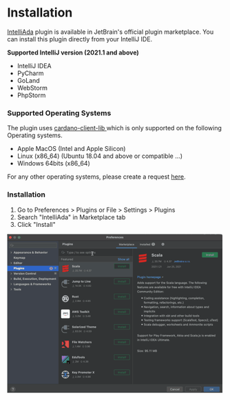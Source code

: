 # Installation

[IntelliAda](https://github.com/bloxbean/intelliada) plugin is available in JetBrain's official plugin marketplace. You can install this plugin directly from your IntelliJ IDE.

**Supported IntelliJ version  \(2021.1 and above\)**

* IntelliJ IDEA
* PyCharm
* GoLand
* WebStorm
* PhpStorm

### Supported Operating Systems

The plugin uses [cardano-client-lib ](https://github.com/bloxbean/cardano-client-lib/)which is only supported on the following Operating systems. 

* Apple MacOS \(Intel and Apple Silicon\)
* Linux \(x86\_64\) \(Ubuntu 18.04 and above or compatible ...\)
* Windows 64bits \(x86\_64\)

For any other operating systems, please create a request [here](https://github.com/bloxbean/cardano-client-lib/issues).

### **Installation**

1. Go to Preferences &gt; Plugins or File &gt; Settings &gt; Plugins
2. Search "IntelliAda" in Marketplace tab
3. Click "Install"

![](.gitbook/assets/installation.gif)



